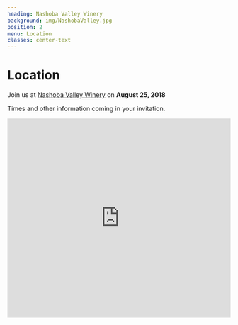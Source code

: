 ```yaml
---
heading: Nashoba Valley Winery
background: img/NashobaValley.jpg
position: 2
menu: Location
classes: center-text
---
```


# Location

Join us at [Nashoba Valley Winery](https://nashobawinery.com/) on __August 25, 2018__

Times and other information coming in your invitation.

<p><iframe height="450" frameborder="0" style="border:0; width: 100%;" src="https://www.google.com/maps/embed/v1/place?q=place_id:ChIJLTJ6pY7y44kRQy3ZOZLud5Y&key=AIzaSyAzfHzyi7djwhqBvYQlcwEwTVa-Amyl1oc" allowfullscreen></iframe></p>